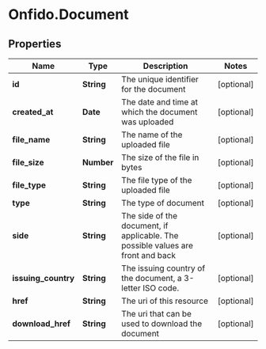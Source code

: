 # Onfido.Document

## Properties
Name | Type | Description | Notes
------------ | ------------- | ------------- | -------------
**id** | **String** | The unique identifier for the document | [optional] 
**created_at** | **Date** | The date and time at which the document was uploaded | [optional] 
**file_name** | **String** | The name of the uploaded file | [optional] 
**file_size** | **Number** | The size of the file in bytes | [optional] 
**file_type** | **String** | The file type of the uploaded file | [optional] 
**type** | **String** | The type of document | [optional] 
**side** | **String** | The side of the document, if applicable. The possible values are front and back | [optional] 
**issuing_country** | **String** | The issuing country of the document, a 3-letter ISO code. | [optional] 
**href** | **String** | The uri of this resource | [optional] 
**download_href** | **String** | The uri that can be used to download the document | [optional] 



